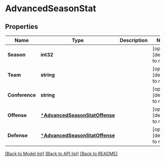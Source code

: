 # AdvancedSeasonStat

## Properties
Name | Type | Description | Notes
------------ | ------------- | ------------- | -------------
**Season** | **int32** |  | [optional] [default to null]
**Team** | **string** |  | [optional] [default to null]
**Conference** | **string** |  | [optional] [default to null]
**Offense** | [***AdvancedSeasonStatOffense**](AdvancedSeasonStat_offense.md) |  | [optional] [default to null]
**Defense** | [***AdvancedSeasonStatOffense**](AdvancedSeasonStat_offense.md) |  | [optional] [default to null]

[[Back to Model list]](../README.md#documentation-for-models) [[Back to API list]](../README.md#documentation-for-api-endpoints) [[Back to README]](../README.md)

